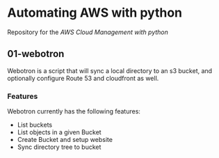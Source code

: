 # Automating AWS with python

Repository for the *AWS Cloud Management with python*

## 01-webotron

Webotron is a script that will sync a local directory to an s3 bucket, and optionally configure Route 53 and cloudfront as well.

### Features

Webotron currently has the following features:

- List buckets
- List objects in a given Bucket
- Create Bucket and setup website
- Sync directory tree to bucket
